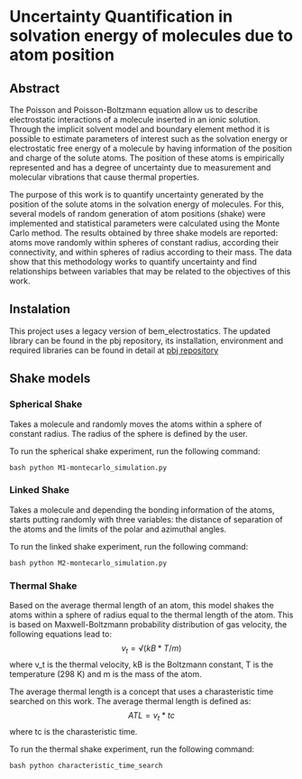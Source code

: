 # Uncertainty Quantification in solvation energy of molecules due to atom position

## Abstract

The Poisson and Poisson-Boltzmann equation allow us to describe electrostatic interactions of a molecule inserted in an ionic solution. Through the implicit solvent model and boundary element method it is possible to estimate parameters of interest such as the solvation energy or electrostatic free energy of a molecule by having information of the position and charge of the solute atoms. The position of these atoms is empirically represented and has a degree of uncertainty due to measurement and molecular vibrations that cause thermal properties.

The purpose of this work is to quantify uncertainty generated by the position of the solute atoms in the solvation energy of molecules. For this, several models of random generation of atom positions (shake) were implemented and statistical parameters were calculated using the Monte Carlo method. The results obtained by three shake models are reported: atoms move randomly within spheres of constant radius, according their connectivity, and within spheres of radius according to their mass. The data show that this methodology works to quantify uncertainty and find relationships between variables that may be related to the objectives of this work.

## Instalation
 
This project uses a legacy version of bem_electrostatics. The updated library can be found in the pbj repository, its installation, environment and required libraries can be found in detail at [pbj repository](https://github.com/bem4solvation/pbj/)

## Shake models

### Spherical Shake

Takes a molecule and randomly moves the atoms within a sphere of constant radius. The radius of the sphere is defined by the user.

To run the spherical shake experiment, run the following command:

```bash python M1-montecarlo_simulation.py```

### Linked Shake

Takes a molecule and depending the bonding information of the atoms, starts putting randomly with three variables: the distance of separation of the atoms and the limits of the polar and azimuthal angles.

To run the linked shake experiment, run the following command:

```bash python M2-montecarlo_simulation.py```

### Thermal Shake

Based on the average thermal length of an atom, this model shakes the atoms within a sphere of radius equal to the thermal length of the atom. This is based on Maxwell-Boltzmann probability distribution of gas velocity, the following equations lead to:
$$
v_t = √(kB * T / m)
$$
where v_t is the thermal velocity, kB is the Boltzmann constant, T is the temperature (298 K) and m is the mass of the atom.

The average thermal length is a concept that uses a charasteristic time searched on this work. The average thermal length is defined as:
$$
ATL = v_t * tc
$$
where tc is the charasteristic time.

To run the thermal shake experiment, run the following command:

```bash python characteristic_time_search```